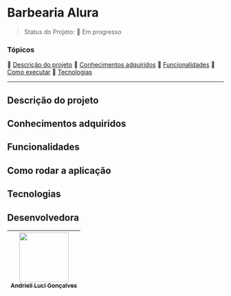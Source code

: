 # Barbearia Alura

<p align="center">
  
</p>

> Status do Projeto: :construction: Em progresso 

### Tópicos 

:small_blue_diamond: [Descrição do projeto](#descrição-do-projeto)
:small_blue_diamond: [Conhecimentos adquiridos](#conhecimentos-adquiridos)
:small_blue_diamond: [Funcionalidades](#funcionalidades)
:small_blue_diamond: [Como executar](#como-executar)
:small_blue_diamond: [Tecnologias](#tecnologias)

---

## Descrição do projeto 

<p align="justify">

</p>

## Conhecimentos adquiridos

## Funcionalidades

## Como rodar a aplicação

## Tecnologias

## Desenvolvedora

| [<img src="https://avatars.githubusercontent.com/u/62841828?v=4" width=115><br><sub>Andrieli Luci Gonçalves</sub>](https://github.com/strawndri) |
| :---: |
